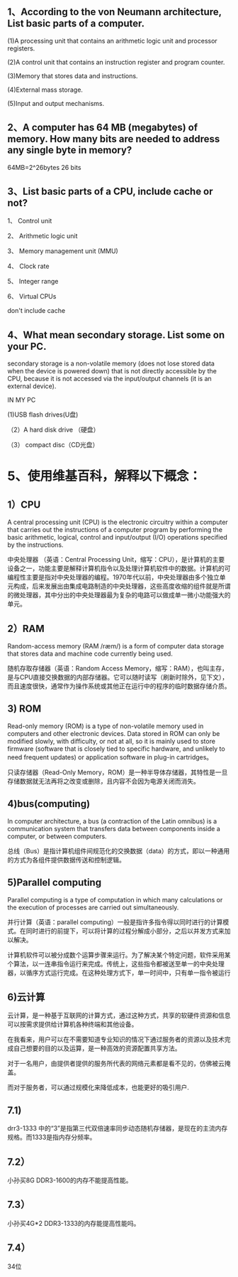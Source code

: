 ## 1、According to the von Neumann architecture, List basic parts of a computer.

(1)A processing unit that contains an arithmetic logic unit and processor registers.

(2)A control unit that contains an instruction register and program counter.

(3)Memory that stores data and instructions.

(4)External mass storage.

(5)Input and output mechanisms.

## 2、A computer has 64 MB (megabytes) of memory. How many bits are needed to address any single byte in memory?

64MB=2^26bytes
26 bits

## 3、List basic parts of a CPU, include cache or not?
1、	Control unit

2、	Arithmetic logic unit

3、	Memory management unit (MMU)

4、	Clock rate

5、	Integer range

6、	Virtual CPUs

don't include cache

## 4、What mean secondary storage. List some on your PC.
secondary storage is a non-volatile memory (does not lose stored data when the device is powered down) that is not directly accessible by the CPU, because it is not accessed via the input/output channels (it is an external device).

IN MY PC

 (1)USB flash drives(U盘)

（2）A hard disk drive （硬盘）

（3） compact disc（CD光盘）

# 5、使用维基百科，解释以下概念：

## 1）CPU
A central processing unit (CPU) is the electronic circuitry within a computer that carries out the instructions of a computer program by performing the basic arithmetic, logical, control and input/output (I/O) operations specified by the instructions. 

中央处理器 （英语：Central Processing Unit，缩写：CPU），是计算机的主要设备之一，功能主要是解释计算机指令以及处理计算机软件中的数据。计算机的可编程性主要是指对中央处理器的编程。1970年代以前，中央处理器由多个独立单元构成，后来发展出由集成电路制造的中央处理器，这些高度收缩的组件就是所谓的微处理器，其中分出的中央处理器最为复杂的电路可以做成单一微小功能强大的单元。

## 2）RAM
Random-access memory (RAM /ræm/) is a form of computer data storage that stores data and machine code currently being used. 

随机存取存储器（英语：Random Access Memory，缩写：RAM），也叫主存，是与CPU直接交换数据的内部存储器。它可以随时读写（刷新时除外，见下文），而且速度很快，通常作为操作系统或其他正在运行中的程序的临时数据存储介质。

## 3) ROM
Read-only memory (ROM) is a type of non-volatile memory used in computers and other electronic devices. Data stored in ROM can only be modified slowly, with difficulty, or not at all, so it is mainly used to store firmware (software that is closely tied to specific hardware, and unlikely to need frequent updates) or application software in plug-in cartridges。

只读存储器（Read-Only Memory，ROM）是一种半导体存储器，其特性是一旦存储数据就无法再将之改变或删除，且内容不会因为电源关闭而消失。

## 4)bus(computing)
In computer architecture, a bus (a contraction of the Latin omnibus) is a communication system that transfers data between components inside a computer, or between computers.

总线（Bus）是指计算机组件间规范化的交换数据（data）的方式，即以一种通用的方式为各组件提供数据传送和控制逻辑。

## 5)Parallel computing
Parallel computing is a type of computation in which many calculations or the execution of processes are carried out simultaneously.

并行计算（英语：parallel computing）一般是指许多指令得以同时进行的计算模式。在同时进行的前提下，可以将计算的过程分解成小部分，之后以并发方式来加以解决。

计算机软件可以被分成数个运算步骤来运行。为了解决某个特定问题，软件采用某个算法，以一连串指令运行来完成。传统上，这些指令都被送至单一的中央处理器，以循序方式运行完成。在这种处理方式下，单一时间中，只有单一指令被运行

## 6)云计算

云计算，是一种基于互联网的计算方式，通过这种方式，共享的软硬件资源和信息可以按需求提供给计算机各种终端和其他设备。

在我看来，用户可以在不需要知道专业知识的情况下通过服务者的资源以及技术完成自己想要的目的以及运算，是一种高效的资源配置共享方法。

对于一名用户，由提供者提供的服务所代表的网络元素都是看不见的，仿佛被云掩盖。

而对于服务者，可以通过规模化来降低成本，也能更好的吸引用户.


## 7.1)

drr3-1333 中的“3”是指第三代双倍速率同步动态随机存储器，是现在的主流内存规格。而1333是指内存分频率。

## 7.2）
小孙买8G DDR3-1600的内存不能提高性能。

## 7.3）
小孙买4G*2 DDR3-1333的内存能提高性能吗。

## 7.4）
34位